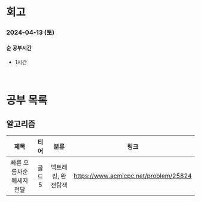 # 회고

### 2024-04-13 (토)

#### 순 공부시간

- 1시간

<br>

# 공부 목록

## 알고리즘

|           제목            |  티어  |        분류        |                 링크                  |
| :-----------------------: | :----: | :----------------: | :-----------------------------------: |
| 빠른 오름차순 메세지 전달 | 골드 5 | 백트래킹, 완전탐색 | https://www.acmicpc.net/problem/25824 |
